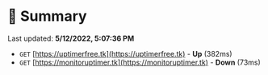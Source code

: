 # 📖 Summary
Last updated: **5/12/2022, 5:07:36 PM**

- `GET` [https://uptimerfree.tk](https://uptimerfree.tk) - **Up** (382ms)
- `GET` [https://monitoruptimer.tk](https://monitoruptimer.tk) - **Down** (73ms)
